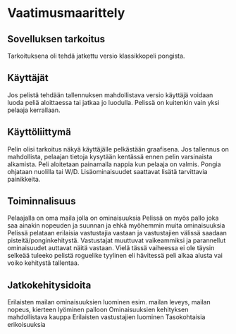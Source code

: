 
# Vaatimusmaarittely
## Sovelluksen tarkoitus

Tarkoituksena oli tehdä jatkettu  versio klassikkopeli pongista.

## Käyttäjät 

Jos pelistä tehdään tallennuksen mahdollistava versio käyttäjä voidaan luoda peliä aloittaessa tai jatkaa jo luodulla.
Pelissä on kuitenkin vain yksi pelaaja kerrallaan.

## Käyttöliittymä


Pelin olisi tarkoitus näkyä käyttäjälle pelkästään graafisena.
Jos tallennus on mahdollista, pelaajan tietoja  kysytään kentässä ennen pelin varsinaista alkamista. Peli aloitetaan painamalla nappia kun pelaaja on valmis.
Pongia ohjataan nuolilla tai W/D. Lisäominaisuudet saattavat lisätä tarvittavia painikkeita.


## Toiminnalisuus
Pelaajalla on oma maila jolla on ominaisuuksia
Pelissä on myös pallo joka saa ainakin nopeuden ja suunnan ja ehkä myöhemmin muita ominaisuuksia
Pelissä pelataan erilaisia vastustajia vastaan ja vastustajien välissä saadaan pisteitä/ponginkehitystä. Vastustajat muuttuvat vaikeammiksi ja parannellut ominaisuudet auttavat näitä vastaan.
Vielä tässä vaiheessa ei ole täysin selkeää tuleeko pelistä roguelike tyylinen eli hävitessä peli alkaa alusta vai voiko kehitystä tallentaa.


## Jatkokehitysidoita

Erilaisten mailan ominaisuuksien luominen esim. mailan leveys, mailan nopeus, kierteen lyöminen palloon
Ominaisuuksien kehityksen mahdollistava kauppa
Erilaisten vastustajien luominen
Tasokohtaisia erikoisuuksia

